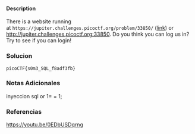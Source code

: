 #### Description

There is a website running at `https://jupiter.challenges.picoctf.org/problem/33850/` ([link](https://jupiter.challenges.picoctf.org/problem/33850/)) or http://jupiter.challenges.picoctf.org:33850. Do you think you can log us in? Try to see if you can login!

### Solucion

```
picoCTF{s0m3_SQL_f8adf3fb}
```
### Notas Adicionales
inyeccion sql or 1= = 1;
### Referencias

https://youtu.be/0EDbUSDqrng